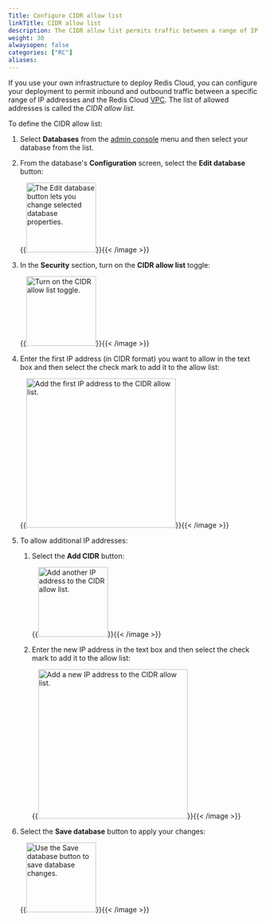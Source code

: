 ```yaml
---
Title: Configure CIDR allow list
linkTitle: CIDR allow list
description: The CIDR allow list permits traffic between a range of IP addresses and the Redis Cloud VPC.
weight: 30
alwaysopen: false
categories: ["RC"]
aliases: 
---
```


If you use your own infrastructure to deploy Redis Cloud, you can configure your deployment to permit inbound and outbound traffic between a specific range of IP addresses and the Redis Cloud [VPC](https://en.wikipedia.org/wiki/Virtual_private_cloud). The list of allowed addresses is called the _CIDR allow list_.

To define the CIDR allow list:

1. Select **Databases** from the [admin console](https://app.redislabs.com/) menu and then select your database from the list.

1. From the database's **Configuration** screen, select the **Edit database** button:

    {{<image filename="images/rc/button-database-edit.png" width="140px" alt="The Edit database button lets you change selected database properties." >}}{{< /image >}}

1. In the **Security** section, turn on the **CIDR allow list** toggle:

    {{<image filename="images/rc/database-details-configuration-tab-security-cidr-allowlist-toggle.png" width="140px" alt="Turn on the CIDR allow list toggle." >}}{{< /image >}}

1. Enter the first IP address (in CIDR format) you want to allow in the text box and then select the check mark to add it to the allow list:

    {{<image filename="images/rc/database-details-configuration-tab-security-cidr-allowlist-add-first-ip.png" width="300px" alt="Add the first IP address to the CIDR allow list." >}}{{< /image >}}
   
1. To allow additional IP addresses:

    1. Select the **Add CIDR** button:

        {{<image filename="images/rc/button-database-config-security-add-cidr.png" width="140px" alt="Add another IP address to the CIDR allow list." >}}{{< /image >}}

    1. Enter the new IP address in the text box and then select the check mark to add it to the allow list:

        {{<image filename="images/rc/database-details-configuration-tab-security-cidr-allowlist-add-more-ips.png" width="300px" alt="Add a new IP address to the CIDR allow list." >}}{{< /image >}}

1. Select the **Save database** button to apply your changes:

    {{<image filename="images/rc/button-database-save.png" width="140px" alt="Use the Save database button to save database changes." >}}{{< /image >}}
